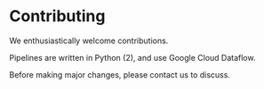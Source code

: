 # Contributing

We enthusiastically welcome contributions.

Pipelines are written in Python (2), and use Google Cloud Dataflow.

Before making major changes, please contact us to discuss.
